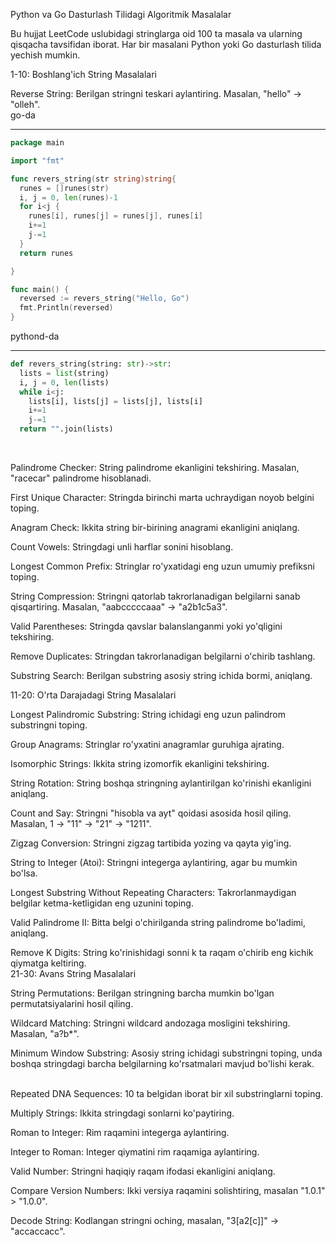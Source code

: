 Python va Go Dasturlash Tilidagi Algoritmik Masalalar
<br>

Bu hujjat LeetCode uslubidagi stringlarga oid 100 ta masala va ularning qisqacha tavsifidan iborat. Har bir masalani Python yoki Go dasturlash tilida yechish mumkin.
<br>

1-10: Boshlang'ich String Masalalari
<br>

Reverse String: Berilgan stringni teskari aylantiring. Masalan, "hello" → "olleh".<br>
go-da
<hr>

```go
package main

import "fmt"

func revers_string(str string)string{
  runes = []runes(str)
  i, j = 0, len(runes)-1
  for i<j {
    runes[i], runes[j] = runes[j], runes[i]
    i+=1
    j-=1
  }
  return runes

}

func main() {
  reversed := revers_string("Hello, Go")
  fmt.Println(reversed)
}
```
pythond-da
<hr>

```python
def revers_string(string: str)->str:
  lists = list(string)
  i, j = 0, len(lists)
  while i<j:
    lists[i], lists[j] = lists[j], lists[i]
    i+=1
    j-=1
  return "".join(lists)
```
<br>

Palindrome Checker: String palindrome ekanligini tekshiring. Masalan, "racecar" palindrome hisoblanadi.
<br>

First Unique Character: Stringda birinchi marta uchraydigan noyob belgini toping.
<br>

Anagram Check: Ikkita string bir-birining anagrami ekanligini aniqlang.
<br>

Count Vowels: Stringdagi unli harflar sonini hisoblang.
<br>

Longest Common Prefix: Stringlar ro'yxatidagi eng uzun umumiy prefiksni toping.
<br>

String Compression: Stringni qatorlab takrorlanadigan belgilarni sanab qisqartiring. Masalan, "aabcccccaaa" → "a2b1c5a3".
<br>

Valid Parentheses: Stringda qavslar balanslanganmi yoki yo'qligini tekshiring.
<br>

Remove Duplicates: Stringdan takrorlanadigan belgilarni o'chirib tashlang.
<br>

Substring Search: Berilgan substring asosiy string ichida bormi, aniqlang.
<br>

11-20: O'rta Darajadagi String Masalalari
<br>

Longest Palindromic Substring: String ichidagi eng uzun palindrom substringni toping.
<br>

Group Anagrams: Stringlar ro'yxatini anagramlar guruhiga ajrating.
<br>

Isomorphic Strings: Ikkita string izomorfik ekanligini tekshiring.
<br>

String Rotation: String boshqa stringning aylantirilgan ko'rinishi ekanligini aniqlang.
<br>

Count and Say: Stringni "hisobla va ayt" qoidasi asosida hosil qiling. Masalan, 1 → "11" → "21" → "1211".
<br>

Zigzag Conversion: Stringni zigzag tartibida yozing va qayta yig'ing.
<br>

String to Integer (Atoi): Stringni integerga aylantiring, agar bu mumkin bo'lsa.
<br>

Longest Substring Without Repeating Characters: Takrorlanmaydigan belgilar ketma-ketligidan eng uzunini toping.
<br>

Valid Palindrome II: Bitta belgi o'chirilganda string palindrome bo'ladimi, aniqlang.
<br>

Remove K Digits: String ko'rinishidagi sonni k ta raqam o'chirib eng kichik qiymatga keltiring.
<br>
21-30: Avans String Masalalari
<br>

String Permutations: Berilgan stringning barcha mumkin bo'lgan permutatsiyalarini hosil qiling.
<br>

Wildcard Matching: Stringni wildcard andozaga mosligini tekshiring. Masalan, "a?b*".
<br>

Minimum Window Substring: Asosiy string ichidagi substringni toping, unda boshqa stringdagi barcha belgilarning ko'rsatmalari mavjud bo'lishi kerak.
<br>

<br>
Repeated DNA Sequences: 10 ta belgidan iborat bir xil substringlarni toping.

Multiply Strings: Ikkita stringdagi sonlarni ko'paytiring.
<br>

Roman to Integer: Rim raqamini integerga aylantiring.
<br>

Integer to Roman: Integer qiymatini rim raqamiga aylantiring.
<br>

Valid Number: Stringni haqiqiy raqam ifodasi ekanligini aniqlang.
<br>

Compare Version Numbers: Ikki versiya raqamini solishtiring, masalan "1.0.1" > "1.0.0".
<br>

Decode String: Kodlangan stringni oching, masalan, "3[a2[c]]" → "accaccacc".
<br>
